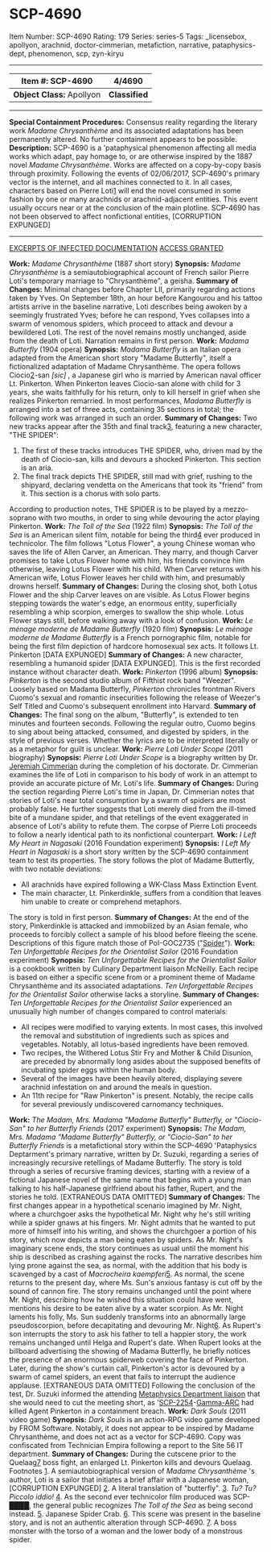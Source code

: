 # SCP-4690
Item Number: SCP-4690
Rating: 179
Series: series-5
Tags: _licensebox, apollyon, arachnid, doctor-cimmerian, metafiction, narrative, pataphysics-dept, phenomenon, scp, zyn-kiryu

---

**Item #:** SCP-4690 | **4/4690**  
---|---  
**Object Class:** Apollyon | **Classified**  
* * *
**Special Containment Procedures:** Consensus reality regarding the literary work _Madame Chrysanthème_ and its associated adaptations has been permanently altered. No further containment appears to be possible.
**Description:** SCP-4690 is a 'pataphysical phenomenon affecting all media works which adapt, pay homage to, or are otherwise inspired by the 1887 novel _Madame Chrysanthème_. Works are affected on a copy-by-copy basis through proximity. Following the events of 02/06/2017, SCP-4690's primary vector is the internet, and all machines connected to it.
In all cases, characters based on Pierre Loti[1](javascript:;) will end the novel consumed in some fashion by one or many arachnids or arachnid-adjacent entities. This event usually occurs near or at the conclusion of the main plotline.
SCP-4690 has not been observed to affect nonfictional entities, [CORRUPTION EXPUNGED]
* * *
[EXCERPTS OF INFECTED DOCUMENTATION](javascript:;)
[ACCESS GRANTED](javascript:;)
  

**Work:** _Madame Chrysanthème_ (1887 short story)
**Synopsis:** _Madame Chrysanthème_ is a semiautobiographical account of French sailor Pierre Loti's temporary marriage to "Chrysanthème", a geisha.
**Summary of Changes:** Minimal changes before Chapter LII, primarily regarding actions taken by Yves. On September 18th, an hour before Kangourou and his tattoo artists arrive in the baseline narrative, Loti describes being awoken by a seemingly frustrated Yves; before he can respond, Yves collapses into a swarm of venomous spiders, which proceed to attack and devour a bewildered Loti.
The rest of the novel remains mostly unchanged, aside from the death of Loti. Narration remains in first person.
**Work:** _Madama Butterfly_ (1904 opera)
**Synopsis:** _Madama Butterfly_ is an Italian opera adapted from the American short story "Madame Butterfly", itself a fictionalized adaptation of Madame Chrysanthème. The opera follows Ciocio[2](javascript:;)-san _[sic]_ , a Japanese girl who is married by American naval officer Lt. Pinkerton. When Pinkerton leaves Ciocio-san alone with child for 3 years, she waits faithfully for his return, only to kill herself in grief when she realizes Pinkerton remarried.
In most performances, _Madama Butterfly_ is arranged into a set of three acts, containing 35 sections in total; the following work was arranged in such an order.
**Summary of Changes:** Two new tracks appear after the 35th and final track[3](javascript:;), featuring a new character, "THE SPIDER":
  1. The first of these tracks introduces THE SPIDER, who, driven mad by the death of Ciocio-san, kills and devours a shocked Pinkerton. This section is an aria.
  2. The final track depicts THE SPIDER, still mad with grief, rushing to the shipyard, declaring vendetta on the Americans that took its "friend" from it. This section is a chorus with solo parts.

According to production notes, THE SPIDER is to be played by a mezzo-soprano with two mouths, in order to sing while devouring the actor playing Pinkerton.
**Work:** _The Toll of the Sea_ (1922 film)
**Synopsis:** _The Toll of the Sea_ is an American silent film, notable for being the third[4](javascript:;) ever produced in technicolor. The film follows "Lotus Flower", a young Chinese woman who saves the life of Allen Carver, an American. They marry, and though Carver promises to take Lotus Flower home with him, his friends convince him otherwise, leaving Lotus Flower with his child. When Carver returns with his American wife, Lotus Flower leaves her child with him, and presumably drowns herself.
**Summary of Changes:** During the closing shot, both Lotus Flower and the ship Carver leaves on are visible. As Lotus Flower begins stepping towards the water's edge, an enormous entity, superficially resembling a whip scorpion, emerges to swallow the ship whole. Lotus Flower stays still, before walking away with a look of confusion.
**Work:** _Le ménage moderne de Madame Butterfly_ (1920 film)
**Synopsis:** _Le ménage moderne de Madame Butterfly_ is a French pornographic film, notable for being the first film depiction of hardcore homosexual sex acts. It follows Lt. Pinkerton [DATA EXPUNGED]
**Summary of Changes:** A new character, resembling a humanoid spider [DATA EXPUNGED]. This is the first recorded instance without character death.
**Work:** _Pinkerton_ (1996 album)
**Synopsis:** _Pinkerton_ is the second studio album of Fifthist rock band "Weezer". Loosely based on Madama Butterfly, _Pinkerton_ chronicles frontman Rivers Cuomo's sexual and romantic insecurities following the release of Weezer's Self Titled and Cuomo's subsequent enrollment into Harvard.
**Summary of Changes:** The final song on the album, "Butterfly", is extended to ten minutes and fourteen seconds. Following the regular outro, Cuomo begins to sing about being attacked, consumed, and digested by spiders, in the style of previous verses. Whether the lyrics are to be interpreted literally or as a metaphor for guilt is unclear.
**Work:** _Pierre Loti Under Scope_ (2011 biography)
**Synopsis:** _Pierre Loti Under Scope_ is a biography written by Dr. [Jeremiah Cimmerian](/rammer-jammer-yellow-hammer-hub) during the completion of his doctorate. Dr. Cimmerian examines the life of Loti in comparison to his body of work in an attempt to provide an accurate picture of Mr. Loti's life.
**Summary of Changes:** During the section regarding Pierre Loti's time in Japan, Dr. Cimmerian notes that stories of Loti's near total consumption by a swarm of spiders are most probably false. He further suggests that Loti merely died from the ill-timed bite of a mundane spider, and that retellings of the event exaggerated in absence of Loti's ability to refute them.
The corpse of Pierre Loti proceeds to follow a nearly identical path to its nonfictional counterpart.
**Work:** _I Left My Heart in Nagasaki_ (2016 Foundation experiment)
**Synopsis:** _I Left My Heart in Nagasaki_ is a short story written by the SCP-4690 containment team to test its properties. The story follows the plot of Madame Butterfly, with two notable deviations:
  * All arachnids have expired following a WK-Class Mass Extinction Event.
  * The main character, Lt. Pinkerdinkle, suffers from a condition that leaves him unable to create or comprehend metaphors.

The story is told in first person.
**Summary of Changes:** At the end of the story, Pinkerdinkle is attacked and immobilized by an Asian female, who proceeds to forcibly collect a sample of his blood before fleeing the scene. Descriptions of this figure match those of PoI-GOC2735 ("[Spider](/raising-hell)").
**Work:** _Ten Unforgettable Recipes for the Orientalist Sailor_ (2016 Foundation experiment)
**Synopsis:** _Ten Unforgettable Recipes for the Orientalist Sailor_ is a cookbook written by Culinary Department liaison McNeilly. Each recipe is based on either a specific scene from or a prominent theme of Madame Chrysanthème and its associated adaptations. _Ten Unforgettable Recipes for the Orientalist Sailor_ otherwise lacks a storyline.
**Summary of Changes:** _Ten Unforgettable Recipes for the Orientalist Sailor_ experienced an unusually high number of changes compared to control materials:
  * All recipes were modified to varying extents. In most cases, this involved the removal and substitution of ingredients such as spices and vegetables. Notably, all lotus-based ingredients have been removed.
  * Two recipes, the Withered Lotus Stir Fry and Mother & Child Disunion, are preceded by abnormally long asides about the supposed benefits of incubating spider eggs within the human body.
  * Several of the images have been heavily altered, displaying severe arachnid infestation on and around the meals in question.
  * An 11th recipe for "Raw Pinkerton" is present. Notably, the recipe calls for several previously undiscovered carnomancy techniques.

**Work:** _The Madam, Mrs. Madama "Madame Butterfly" Butterfly, or "Ciocio-San" to her Butterfly Friends_ (2017 experiment)
**Synopsis:** _The Madam, Mrs. Madama "Madame Butterfly" Butterfly, or "Ciocio-San" to her Butterfly Friends_ is a metafictional story within the SCP-4690 'Pataphysics Deptarment's primary narrative, written by Dr. Suzuki, regarding a series of increasingly recursive retellings of Madame Butterfly.
The story is told through a series of recursive framing devices, starting with a review of a fictional Japanese novel of the same name that begins with a young man talking to his half-Japanese girlfriend about his father, Rupert, and the stories he told.
[EXTRANEOUS DATA OMITTED]
**Summary of Changes:** The first changes appear in a hypothetical scenario imagined by Mr. Night, where a churchgoer asks the hypothetical Mr. Night why he's still writing while a spider gnaws at his fingers. Mr. Night admits that he wanted to put more of himself into his writing, and shows the churchgoer a portion of his story, which now depicts a man being eaten by spiders.
As Mr. Night's imaginary scene ends, the story continues as usual until the moment his ship is described as crashing against the rocks. The narrative describes him lying prone against the sea, as normal, with the addition that his body is scavenged by a cast of _Macrocheira kaempferi_[5](javascript:;).
As normal, the scene returns to the present day, where Ms. Sun's anxious fantasy is cut off by the sound of cannon fire. The story remains unchanged until the point where Mr. Night, describing how he wished this situation could have went, mentions his desire to be eaten alive by a water scorpion. As Mr. Night laments his folly, Ms. Sun suddenly transforms into an abnormally large pseudoscorpion, before decapitating and devouring Mr. Night[6](javascript:;).
As Rupert's son interrupts the story to ask his father to tell a happier story, the work remains unchanged until Helga and Rupert's date.
When Rupert looks at the billboard advertising the showing of Madama Butterfly, he briefly notices the presence of an enormous spiderweb covering the face of Pinkerton. Later, during the show's curtain call, Pinkerton's actor is devoured by a swarm of camel spiders, an event that fails to interrupt the audience applause.
[EXTRANEOUS DATA OMITTED]
Following the conclusion of the test, Dr. Suzuki informed the attending [Metaphysics Department liaison](/researcher-zyn-s-personnel-file) that she would need to cut the meeting short, as '[SCP-2254](/scp-2254)-[Gamma-ARC](/jacklyn-diamandis-accountable-to-nobody) had killed Agent Pinkerton in a containment breach.
**Work:** _Dark Souls_ (2011 video game)
**Synopsis:** _Dark Souls_ is an action-RPG video game developed by FROM Software. Notably, it does not appear to be inspired by Madame Chrysanthème, and does not act as a vector for SCP-4690.
Copy was confiscated from Technician Empira following a report to the Site 56 IT department.
**Summary of Changes:** During the cutscene prior to the Quelaag[7](javascript:;) boss fight, an enlarged Lt. Pinkerton kills and devours Quelaag.
Footnotes
[1](javascript:;). A semiautobiographical version of _Madame Chrysanthème_ 's author, Loti is a sailor that initiates a brief affair with a Japanese woman, [CORRUPTION EXPUNGED]
[2](javascript:;). A literal translation of "butterfly".
[3](javascript:;). _Tu? Tu? Piccolo iddio!_
[4](javascript:;). As the second ever technicolor film produced was SCP-████, the general public recognizes _The Toll of the Sea_ as being second instead.
[5](javascript:;). Japanese Spider Crab.
[6](javascript:;). This scene was present in the baseline story, and is not an authentic alteration through SCP-4690.
[7](javascript:;). A boss monster with the torso of a woman and the lower body of a monstrous spider.
